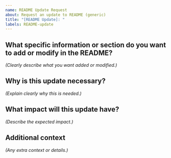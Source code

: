 ```yaml
---
name: README Update Request
about: Request an update to README (generic)
title: "[README Update]: "
labels: README-update
---
```


<!-- template: README_update_template.md -->

## What specific information or section do you want to add or modify in the README?

*(Clearly describe what you want added or modified.)*

## Why is this update necessary?

*(Explain clearly why this is needed.)*

## What impact will this update have?

*(Describe the expected impact.)*

## Additional context

*(Any extra context or details.)*